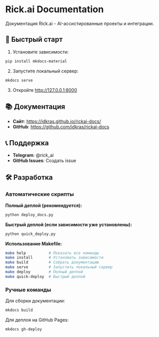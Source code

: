 # Rick.ai Documentation

Документация Rick.ai - AI-ассистированные проекты и интеграции.

## 🚀 Быстрый старт

1. Установите зависимости:
```bash
pip install mkdocs-material
```

2. Запустите локальный сервер:
```bash
mkdocs serve
```

3. Откройте http://127.0.0.1:8000

## 📚 Документация

- **Сайт**: https://idkras.github.io/rickai-docs/
- **GitHub**: https://github.com/idkras/rickai-docs

## 📞 Поддержка

- **Telegram**: @rick_ai
- **GitHub Issues**: Создать issue

## 🛠️ Разработка

### Автоматические скрипты

**Полный деплой (рекомендуется):**
```bash
python deploy_docs.py
```

**Быстрый деплой (если зависимости уже установлены):**
```bash
python quick_deploy.py
```

**Использование Makefile:**
```bash
make help          # Показать все команды
make install       # Установить зависимости
make build         # Собрать документацию
make serve         # Запустить локальный сервер
make deploy        # Полный деплой
make quick-deploy  # Быстрый деплой
```

### Ручные команды

Для сборки документации:
```bash
mkdocs build
```

Для деплоя на GitHub Pages:
```bash
mkdocs gh-deploy
```
